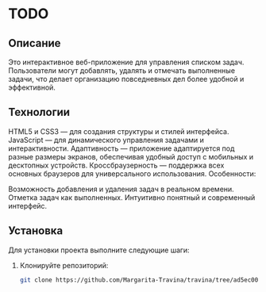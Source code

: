# TODO

## Описание

Это интерактивное веб-приложение для управления списком задач. Пользователи могут добавлять, удалять и отмечать выполненные задачи, что делает организацию повседневных дел более удобной и эффективной.

## Технологии

HTML5 и CSS3 — для создания структуры и стилей интерфейса.
JavaScript — для динамического управления задачами и интерактивности.
Адаптивность — приложение адаптируется под разные размеры экранов, обеспечивая удобный доступ с мобильных и десктопных устройств.
Кроссбраузерность — поддержка всех основных браузеров для универсального использования.
Особенности:

Возможность добавления и удаления задач в реальном времени.
Отметка задач как выполненных.
Интуитивно понятный и современный интерфейс.

## Установка

Для установки проекта выполните следующие шаги:

1. Клонируйте репозиторий:
   ```bash
   git clone https://github.com/Margarita-Travina/travina/tree/ad5ec0035c5e18198185cb1ae767e1db84777f6f/projects/project5
